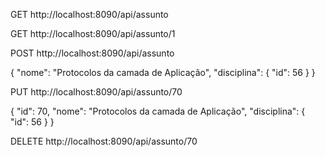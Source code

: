 

GET http://localhost:8090/api/assunto

GET http://localhost:8090/api/assunto/1

POST http://localhost:8090/api/assunto

{
    "nome": "Protocolos da camada de Aplicação",
    "disciplina": {
        "id": 56
    }
}

PUT http://localhost:8090/api/assunto/70

{
	"id": 70,
    "nome": "Protocolos da camada de Aplicação",
    "disciplina": {
        "id": 56
    }
}

DELETE http://localhost:8090/api/assunto/70